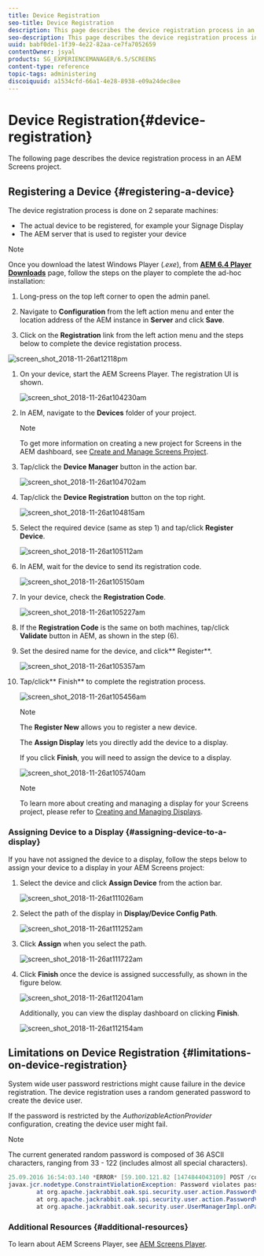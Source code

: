 ```yaml
---
title: Device Registration
seo-title: Device Registration
description: This page describes the device registration process in an AEM Screens project.
seo-description: This page describes the device registration process in an AEM Screens project.
uuid: babf0de1-1f39-4e22-82aa-ce7fa7052659
contentOwner: jsyal
products: SG_EXPERIENCEMANAGER/6.5/SCREENS
content-type: reference
topic-tags: administering
discoiquuid: a1534cfd-66a1-4e28-8938-e09a24dec8ee
---
```


# Device Registration{#device-registration}

The following page describes the device registration process in an AEM Screens project.

## Registering a Device {#registering-a-device}

The device registration process is done on 2 separate machines:

* The actual device to be registered, for example your Signage Display
* The AEM server that is used to register your device

>[!NOTE]
>
>Once you download the latest Windows Player (*.exe*), from [**AEM 6.4 Player Downloads**](https://download.macromedia.com/screens/) page, follow the steps on the player to complete the ad-hoc installation:
>
>1. Long-press on the top left corner to open the admin panel.
>1. Navigate to **Configuration** from the left action menu and enter the location address of the AEM instance in **Server** and click **Save**.
>
>1. Click on the **Registration** link from the left action menu and the steps below to complete the device registation process.
>

![screen_shot_2018-11-26at12118pm](assets/screen_shot_2018-11-26at12118pm.png)

1. On your device, start the AEM Screens Player. The registration UI is shown.

   ![screen_shot_2018-11-26at104230am](assets/screen_shot_2018-11-26at104230am.png)

1. In AEM, navigate to the **Devices** folder of your project.

   >[!NOTE]
   >
   >To get more information on creating a new project for Screens in the AEM dashboard, see [Create and Manage Screens Project](/help/screens/creating-a-screens-project.md).

1. Tap/click the **Device Manager** button in the action bar.

   ![screen_shot_2018-11-26at104702am](assets/screen_shot_2018-11-26at104702am.png)

1. Tap/click the **Device Registration** button on the top right.

   ![screen_shot_2018-11-26at104815am](assets/screen_shot_2018-11-26at104815am.png)

1. Select the required device (same as step 1) and tap/click **Register Device**.

   ![screen_shot_2018-11-26at105112am](assets/screen_shot_2018-11-26at105112am.png)

1. In AEM, wait for the device to send its registration code.

   ![screen_shot_2018-11-26at105150am](assets/screen_shot_2018-11-26at105150am.png)

1. In your device, check the **Registration Code**.

   ![screen_shot_2018-11-26at105227am](assets/screen_shot_2018-11-26at105227am.png)

1. If the **Registration Code** is the same on both machines, tap/click **Validate** button in AEM, as shown in the step (6).
1. Set the desired name for the device, and click** Register**.

   ![screen_shot_2018-11-26at105357am](assets/screen_shot_2018-11-26at105357am.png)

1. Tap/click** Finish** to complete the registration process.

   ![screen_shot_2018-11-26at105456am](assets/screen_shot_2018-11-26at105456am.png)

   >[!NOTE]
   >
   >The **Register New** allows you to register a new device.
   >
   >The **Assign Display** lets you directly add the device to a display.

   If you click **Finish**, you will need to assign the device to a display.

   ![screen_shot_2018-11-26at105740am](assets/screen_shot_2018-11-26at105740am.png)

   >[!NOTE]
   >
   >To learn more about creating and managing a display for your Screens project, please refer to [Creating and Managing Displays](/help/screens/managing-displays.md).

### Assigning Device to a Display {#assigning-device-to-a-display}

If you have not assigned the device to a display, follow the steps below to assign your device to a display in your AEM Screens project:

1. Select the device and click **Assign Device** from the action bar.

   ![screen_shot_2018-11-26at111026am](assets/screen_shot_2018-11-26at111026am.png)

1. Select the path of the display in **Display/Device Config Path**.

   ![screen_shot_2018-11-26at111252am](assets/screen_shot_2018-11-26at111252am.png)

1. Click **Assign** when you select the path.

   ![screen_shot_2018-11-26at111722am](assets/screen_shot_2018-11-26at111722am.png)

1. Click **Finish** once the device is assigned successfully, as shown in the figure below.

   ![screen_shot_2018-11-26at112041am](assets/screen_shot_2018-11-26at112041am.png)

   Additionally, you can view the display dashboard on clicking **Finish**.

   ![screen_shot_2018-11-26at112154am](assets/screen_shot_2018-11-26at112154am.png)

## Limitations on Device Registration  {#limitations-on-device-registration}

System wide user password restrictions might cause failure in the device registration. The device registration uses a random generated password to create the device user.

If the password is restricted by the *AuthorizableActionProvider* configuration, creating the device user might fail.

>[!NOTE]
>
>The current generated random password is composed of 36 ASCII characters, ranging from 33 - 122 (includes almost all special characters).

```java
25.09.2016 16:54:03.140 *ERROR* [59.100.121.82 [1474844043109] POST /content/screens/svc/registration HTTP/1.1] com.adobe.cq.screens.device.registration.impl.RegistrationServlet Error during device registration
javax.jcr.nodetype.ConstraintViolationException: Password violates password constraint (^(?=.*\d).{7,9}$).
        at org.apache.jackrabbit.oak.spi.security.user.action.PasswordValidationAction.validatePassword(PasswordValidationAction.java:105)
        at org.apache.jackrabbit.oak.spi.security.user.action.PasswordValidationAction.onPasswordChange(PasswordValidationAction.java:76)
        at org.apache.jackrabbit.oak.security.user.UserManagerImpl.onPasswordChange(UserManagerImpl.java:308)
```

### Additional Resources {#additional-resources}

To learn about AEM Screens Player, see [AEM Screens Player](/help/screens/working-with-screens-player.md).
